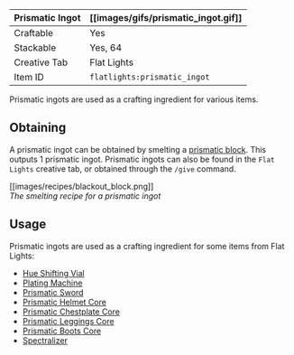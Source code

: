 | Prismatic Ingot | [[images/gifs/prismatic_ingot.gif]] |
|-----------------|-------------------------------------|
| Craftable       | Yes                                 |
| Stackable       | Yes, 64                             |
| Creative Tab    | Flat Lights                         |
| Item ID         | `flatlights:prismatic_ingot`        |

Prismatic ingots are used as a crafting ingredient for various items.

## Obtaining
A prismatic ingot can be obtained by smelting a [prismatic block](Prismatic-Block). This outputs 1 prismatic ingot. Prismatic ingots can also be found in the `Flat Lights` creative tab, or obtained through the `/give` command.

[[images/recipes/blackout_block.png]]  
*The smelting recipe for a prismatic ingot*

## Usage
Prismatic ingots are used as a crafting ingredient for some items from Flat Lights:
- [Hue Shifting Vial](Hue-Shifting-Vial)
- [Plating Machine](Plating-Machine)
- [Prismatic Sword](Prismatic-Sword)
- [Prismatic Helmet Core](Prismatic-Helmet-Core)
- [Prismatic Chestplate Core](Prismatic-Chestplate-Core)
- [Prismatic Leggings Core](Prismatic-Leggings-Core)
- [Prismatic Boots Core](Prismatic-Boots-Core)
- [Spectralizer](Spectralizer)

